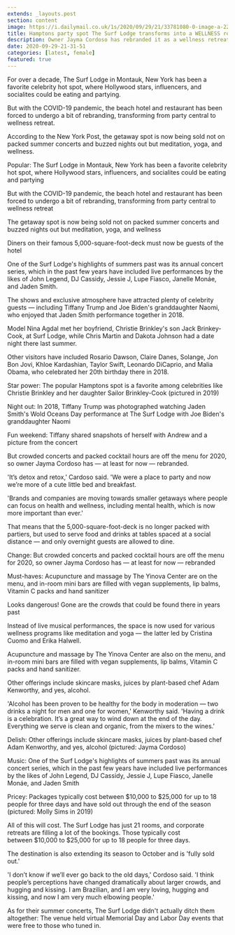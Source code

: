 ```yaml
---
extends: _layouts.post
section: content
image: https://i.dailymail.co.uk/1s/2020/09/29/21/33781080-0-image-a-226_1601411121745.jpg 
title: Hamptons party spot The Surf Lodge transforms into a WELLNESS retreat amid pandemic 
description: Owner Jayma Cordoso has rebranded it as a wellness retreat amid the pandemic. Theyre offering meditation, yoga led by Christina Cuomo, juices, skincare, massages, and acupuncture. 
date: 2020-09-29-21-31-51 
categories: [latest, female] 
featured: true 
--- 
```

For over a decade, The Surf Lodge in Montauk, New York has been a favorite celebrity hot spot, where Hollywood stars, influencers, and socialites could be eating and partying.

But with the COVID-19 pandemic, the beach hotel and restaurant has been forced to undergo a bit of rebranding, transforming from party central to wellness retreat.

According to the New York Post, the getaway spot is now being sold not on packed summer concerts and buzzed nights out but meditation, yoga, and wellness.

Popular: The Surf Lodge in Montauk, New York has been a favorite celebrity hot spot, where Hollywood stars, influencers, and socialites could be eating and partying

But with the COVID-19 pandemic, the beach hotel and restaurant has been forced to undergo a bit of rebranding, transforming from party central to wellness retreat

The getaway spot is now being sold not on packed summer concerts and buzzed nights out but meditation, yoga, and wellness

Diners on their famous 5,000-square-foot-deck must now be guests of the hotel

One of the Surf Lodge's highlights of summers past was its annual concert series, which in the past few years have included live performances by the likes of John Legend, DJ Cassidy, Jessie J, Lupe Fiasco, Janelle Monáe, and Jaden Smith.

The shows and exclusive atmosphere have attracted plenty of celebrity guests — including Tiffany Trump and Joe Biden's granddaughter Naomi, who enjoyed that Jaden Smith performance together in 2018.

Model Nina Agdal met her boyfriend, Christie Brinkley's son Jack Brinkey-Cook, at Surf Lodge, while Chris Martin and Dakota Johnson had a date night there last summer.

Other visitors have included Rosario Dawson, Claire Danes, Solange, Jon Bon Jovi, Khloe Kardashian, Taylor Swift, Leonardo DiCaprio, and Malia Obama, who celebrated her 20th birthday there in 2018. 

Star power: The popular Hamptons spot is a favorite among celebrities like Christie Brinkley and her daughter Sailor Brinkley-Cook (pictured in 2019)

Night out: In 2018, Tiffany Trump was photographed watching Jaden Smith's Wold Oceans Day performance at The Surf Lodge with Joe Biden's granddaughter Naomi

Fun weekend: Tiffany shared snapshots of herself with Andrew and a picture from the concert

But crowded concerts and packed cocktail hours are off the menu for 2020, so owner Jayma Cordoso has — at least for now — rebranded.   

'It’s detox and retox,' Cardoso said. 'We were a place to party and now we’re more of a cute little bed and breakfast. 

'Brands and companies are moving towards smaller getaways where people can focus on health and wellness, including mental health, which is now more important than ever.'

That means that the 5,000-square-foot-deck is no longer packed with partiers, but used to serve food and drinks at tables spaced at a social distance — and only overnight guests are allowed to dine.

Change: But crowded concerts and packed cocktail hours are off the menu for 2020, so owner Jayma Cordoso has — at least for now — rebranded

Must-haves: Acupuncture and massage by The Yinova Center are on the menu, and in-room mini bars are filled with vegan supplements, lip balms, Vitamin C packs and hand sanitizer

Looks dangerous! Gone are the crowds that could be found there in years past

Instead of live musical performances, the space is now used for various wellness programs like meditation and yoga — the latter led by Cristina Cuomo and Erika Halwell. 

Acupuncture and massage by The Yinova Center are also on the menu, and in-room mini bars are filled with vegan supplements, lip balms, Vitamin C packs and hand sanitizer.

Other offerings include skincare masks, juices by plant-based chef Adam Kenworthy, and yes, alcohol.  

'Alcohol has been proven to be healthy for the body in moderation — two drinks a night for men and one for women,' Kenworthy said. 'Having a drink is a celebration. It’s a great way to wind down at the end of the day. Everything we serve is clean and organic, from the mixers to the wines.' 

Delish: Other offerings include skincare masks, juices by plant-based chef Adam Kenworthy, and yes, alcohol (pictured: Jayma Cordoso)

Music: One of the Surf Lodge's highlights of summers past was its annual concert series, which in the past few years have included live performances by the likes of John Legend, DJ Cassidy, Jessie J, Lupe Fiasco, Janelle Monáe, and Jaden Smith

Pricey: Packages typically cost between $10,000 to $25,000 for up to 18 people for three days and have sold out through the end of the season (pictured: Molly Sims in 2019)

All of this will cost. The Surf Lodge has just 21 rooms, and corporate retreats are filling a lot of the bookings. Those typically cost between $10,000 to $25,000 for up to 18 people for three days.

The destination is also extending its season to October and is 'fully sold out.'   

'I don’t know if we’ll ever go back to the old days,' Cordoso said. 'I think people’s perceptions have changed dramatically about larger crowds, and hugging and kissing. I am Brazilian, and l am very loving, hugging and kissing, and now I am very much elbowing people.' 

As for their summer concerts, The Surf Lodge didn't actually ditch them altogether: The venue held virtual Memorial Day and Labor Day events that were free to those who tuned in.


